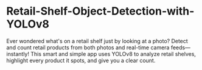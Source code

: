 # Retail-Shelf-Object-Detection-with-YOLOv8
Ever wondered what's on a retail shelf just by looking at a photo? Detect and count retail products from both photos and real-time camera feeds—instantly! This smart and simple app uses YOLOv8 to analyze retail shelves, highlight every product it spots, and give you a clear count. 
